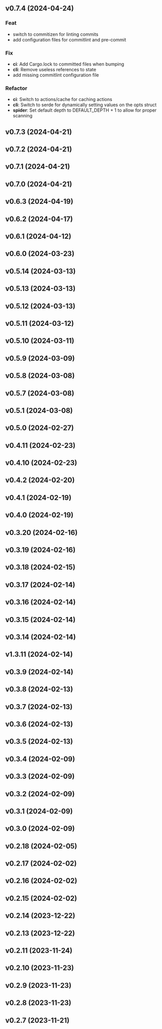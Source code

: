 ## v0.7.4 (2024-04-24)

### Feat

- switch to commitizen for linting commits
- add configuration files for commitlint and pre-commit

### Fix

- **ci**: Add Cargo.lock to committed files when bumping
- **cli**: Remove useless references to state
- add missing commitlint configuration file

### Refactor

- **ci**: Switch to actions/cache for caching actions
- **cli**: Switch to serde for dynamically setting values on the opts struct
- **spider**: Set default depth to DEFAULT_DEPTH + 1 to allow for proper scanning

## v0.7.3 (2024-04-21)

## v0.7.2 (2024-04-21)

## v0.7.1 (2024-04-21)

## v0.7.0 (2024-04-21)

## v0.6.3 (2024-04-19)

## v0.6.2 (2024-04-17)

## v0.6.1 (2024-04-12)

## v0.6.0 (2024-03-23)

## v0.5.14 (2024-03-13)

## v0.5.13 (2024-03-13)

## v0.5.12 (2024-03-13)

## v0.5.11 (2024-03-12)

## v0.5.10 (2024-03-11)

## v0.5.9 (2024-03-09)

## v0.5.8 (2024-03-08)

## v0.5.7 (2024-03-08)

## v0.5.1 (2024-03-08)

## v0.5.0 (2024-02-27)

## v0.4.11 (2024-02-23)

## v0.4.10 (2024-02-23)

## v0.4.2 (2024-02-20)

## v0.4.1 (2024-02-19)

## v0.4.0 (2024-02-19)

## v0.3.20 (2024-02-16)

## v0.3.19 (2024-02-16)

## v0.3.18 (2024-02-15)

## v0.3.17 (2024-02-14)

## v0.3.16 (2024-02-14)

## v0.3.15 (2024-02-14)

## v0.3.14 (2024-02-14)

## v1.3.11 (2024-02-14)

## v0.3.9 (2024-02-14)

## v0.3.8 (2024-02-13)

## v0.3.7 (2024-02-13)

## v0.3.6 (2024-02-13)

## v0.3.5 (2024-02-13)

## v0.3.4 (2024-02-09)

## v0.3.3 (2024-02-09)

## v0.3.2 (2024-02-09)

## v0.3.1 (2024-02-09)

## v0.3.0 (2024-02-09)

## v0.2.18 (2024-02-05)

## v0.2.17 (2024-02-02)

## v0.2.16 (2024-02-02)

## v0.2.15 (2024-02-02)

## v0.2.14 (2023-12-22)

## v0.2.13 (2023-12-22)

## v0.2.11 (2023-11-24)

## v0.2.10 (2023-11-23)

## v0.2.9 (2023-11-23)

## v0.2.8 (2023-11-23)

## v0.2.7 (2023-11-21)
